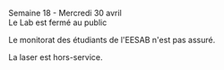 Semaine 18 - Mercredi 30 avril   
Le Lab est fermé au public

Le monitorat des étudiants de l'EESAB n'est pas assuré.

La laser est hors-service.